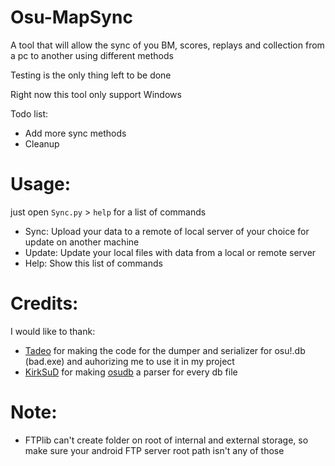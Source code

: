 # Osu-MapSync
A tool that will allow the sync of you BM, scores, replays and collection from a pc to another using different methods

Testing is the only thing left to be done

Right now this tool only support Windows

Todo list:

- Add more sync methods
- Cleanup

# Usage:

just open `Sync.py` > `help` for a list of commands

- Sync: Upload your data to a remote of local server of your choice for update on another machine
- Update: Update your local files with data from a local or remote server
- Help: Show this list of commands

# Credits:
I would like to thank:

- [Tadeo](https://github.com/tadeokondrak) for making the code for the dumper and serializer for osu!.db (bad.exe) and auhorizing me to use it in my project
- [KirkSuD](https://github.com/KirkSuD) for making [osudb](https://github.com/KirkSuD/osudb) a parser for every db file

# Note:

- FTPlib can't create folder on root of internal and external storage, so make sure your android FTP server root path isn't any of those